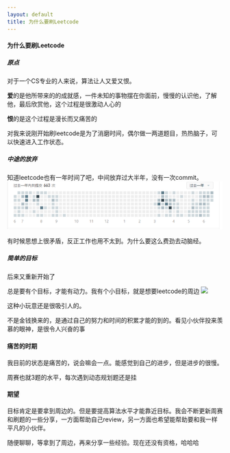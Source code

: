 ```yaml
---
layout: default
title: 为什么要刷Leetcode
---
```


#### 为什么要刷Leetcode

##### 原点
对于一个CS专业的人来说，算法让人又爱又恨。

**爱**的是他所带来的的成就感，一件未知的事物摆在你面前，慢慢的认识他，了解他，最后欣赏他，这个过程是很激动人心的

**恨**的是这个过程是漫长而又痛苦的

对我来说刚开始刷leetcode是为了消磨时间，偶尔做一两道题目，热热脑子，可以快速进入工作状态。

##### 中途的放弃
知道leetcode也有一年时间了吧，中间放弃过大半年，没有一次commit。
![](/public/images/2020-06-17-why-do-leetcode-exercise-1.png)

有时候思想上很矛盾，反正工作也用不太到。为什么要这么费劲去动脑经。


##### 简单的目标
后来又重新开始了

总是要有个目标，才能有动力。我有个小目标，就是想要leetcode的周边
![](https://assets.leetcode-cn.com/aliyun-lc-upload/uploaded_files/2019/07/d7958d06-35a8-45dd-8d18-a2ad06817d98/leetcode_kit_promo_cn.jpg)

这种小玩意还是很吸引人的。

不是金钱换来的，是通过自己的努力和时间的积累才能的到的。看见小伙伴投来羡慕的眼神，是很令人兴奋的事


#### 痛苦的时期
我目前的状态是痛苦的，说会嘛会一点。能感觉到自己的进步，但是进步的很慢。

周赛也就3题的水平，每次遇到动态规划题还是挂

#### 期望
目标肯定是要拿到周边的。但是要提高算法水平才能靠近目标。我会不断更新周赛和刷题的一些分享，一方面帮助自己review，另一方面也希望能帮助要和我一样平凡的小伙伴。

随便聊聊，等拿到了周边，再来分享一些经验。现在还没有资格，哈哈哈